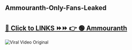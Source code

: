 
 ## Ammouranth-Only-Fans-Leaked

# <h2><a href="https://clipsfans.com/Ammouranth&ref=git">🔗 Click to LINKS ⏩⏩ 👉 🟢 Ammouranth </a></h2>

<a href="https://clipsfans.com/Ammouranth&ref=git" rel="nofollow" data-target="animated-image.originalLink"><img src="https://i.ibb.co.com/xMMVF88/686577567.gif" alt="Viral Video Original" style="max-width: 100%; display: inline-block;" data-target="animated-image.originalImage"></a>
